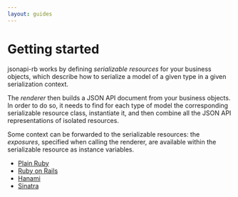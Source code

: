 ```yaml
---
layout: guides
---
```

# Getting started

jsonapi-rb works by defining *serializable resources* for your business objects,
which describe how to serialize a model of a given type in a given serialization
context.

The *renderer* then builds a JSON API document from your business objects.
In order to do so, it needs to find for each type of model the corresponding
serializable resource class, instantiate it, and then combine all the JSON API
representations of isolated resources.

Some context can be forwarded to the serializable resources: the *exposures*,
specified when calling the renderer, are available within the serializable
resource as instance variables.

- [Plain Ruby](/guides/getting_started/plain_ruby.html)
- [Ruby on Rails](/guides/getting_started/rails.html)
- [Hanami](/guides/getting_started/hanami.html)
- [Sinatra](/guides/getting_started/sinatra.html)
